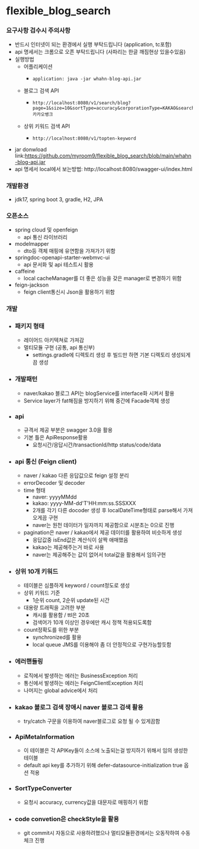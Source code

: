 # flexible_blog_search

### 요구사항 검수시 주의사항
- 반드시 인터넷이 되는 환경에서 실행 부탁드립니다 (application, tc포함)
- api 명세서는 크롬으로 오픈 부탁드립니다 (사파리는 한글 깨짐현상 있을수있음)
- 실행방법
  - 어플리케이션 
    - ```
      application: java -jar whahn-blog-api.jar
  - 블로그 검색 API
    - ```
      http://localhost:8080/v1/search/blog?page=1&size=10&sortType=accuracy&corporationType=KAKAO&searchKeyword=카카오뱅크
  - 상위 키워드 검색 API
    - ```
      http://localhost:8080/v1/topten-keyword
- jar donwload link:https://github.com/myroom9/flexible_blog_search/blob/main/whahn-blog-api.jar
- api 명세서 local에서 보는방법: http://localhost:8080/swagger-ui/index.html

### 개발환경
- jdk17, spring boot 3, gradle, H2, JPA

### 오픈소스
- spring cloud 및 openfeign
  - api 통신 라이브러리
- modelmapper
  - dto등 객체 매핑에 유연함을 가져가기 위함
- springdoc-openapi-starter-webmvc-ui
  - api 문서화 및 api 테스트시 활용
- caffeine
  - local cacheManager를 더 좋은 성능을 갖은 manager로 변경하기 위함
- feign-jackson
  - feign client통신시 Json을 활용하기 위함

### 개발 
- ### 패키지 형태
  - 레이어드 아키텍쳐로 가져감
  - 멀티모듈 구현 (공통, api 통신부)
    - settings.gradle에 디렉토리 생성 후 빌드만 하면 기본 디렉토리 생성되게끔 생성

- ### 개발패턴 
  - naver/kakao 블로그 API는 blogService를 interface화 시켜서 활용 
  - Service layer가 fat해짐을 방지하기 위해 중간에 Facade객체 생성
- ### api 
  - 규격서 제공 부분은 swagger 3.0을 활용
  - 기본 틀은 ApiResponse활용
    - 요청시간/응답시간/transactionId/http status/code/data
- ### api 통신 (Feign client)
  - naver / kakao 다른 응답값으로 feign 설정 분리
  - errorDecoder 및 decoder
  - time 형태
    - naver: yyyyMMdd
    - kakao: yyyy-MM-dd'T'HH:mm:ss.SSSXXX
    - 2개를 각기 다른 docoder 생성 후 localDateTime형태로 parse해서 가져오게끔 구현
    - naver는 원천 데이터가 일자까지 제공함으로 시분초는 0으로 진행
  - pagination은 naver / kakao에서 제공 데이터를 활용하여 비슷하게 생성
    - 응답값중 isEnd값은 계산식이 살짝 애매했음
    - kakao는 제공해주는거 바로 사용
    - naver는 제공해주는 값이 없어서 total값을 활용해서 임의구현
- ### 상위 10개 키워드
  - 테이블은 심플하게 keyword / count정도로 생성
  - 상위 키워드 기준
    - 1순위 count, 2순위 update된 시간
  - 대용량 트래픽을 고려한 부분
    - 캐시를 활용함 / ttl은 20초
    - 검색어가 10개 이상인 경우에만 캐시 정책 적용되도록함
  - count정확도를 위한 부분
    - synchronized를 활용
    - local queue JMS를 이용해야 좀 더 안정적으로 구현가능할듯함
- ### 에러핸들링
  - 로직에서 발생하는 에러는 BusinessException 처리
  - 통신에서 발생하는 에러는 FeignClientException 처리
  - 나머지는 global advice에서 처리
- ### kakao 블로그 검색 장애시 naver 블로그 검색 활용
  - try/catch 구문을 이용하여 naver블로그로 요청 될 수 있게끔함
- ### ApiMetaInformation
  - 이 테이블은 각 APIKey들이 소스에 노출되는걸 방지하기 위해서 임의 생성한 테이블
  - default api key를 추가하기 위해 defer-datasource-initialization true 옵션 적용
- ### SortTypeConverter
  - 요청시 accuracy, currency값을 대문자로 매핑하기 위함
- ### code convetion은 checkStyle을 활용
  - git commit시 자동으로 사용하려했으나 멀티모듈환경에서는 오동작하여 수동체크 진행

